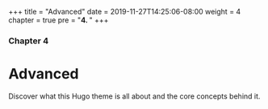 +++
title = "Advanced"
date = 2019-11-27T14:25:06-08:00
weight = 4
chapter = true
pre = "<b>4. </b>"
+++

### Chapter 4

# Advanced

Discover what this Hugo theme is all about and the core concepts behind it.